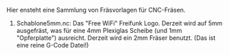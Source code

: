Hier ensteht eine Sammlung von Fräsvorlagen für CNC-Fräsen.

1) Schablone5mm.nc: Das "Free WiFi" Freifunk Logo. Derzeit wird auf 5mm ausgefräst, was für eine 4mm Plexiglas Scheibe
(und 1mm "Opferplatte") ausreicht. Derzeit wird ein 2mm Fräser benutzt. (Das ist eine reine G-Code Datei!)
